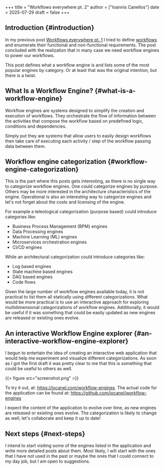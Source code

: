 +++
title = "Workflows everywhere pt. 2"
author = ["Ioannis Canellos"]
date = 2025-07-29
draft = false
+++

## Introduction {#introduction}

In my previous post [Workflows everywhere pt. 1](https://iocanel.com/2025/07/workflows-everywhere-pt.-1/) I tried to define [workflows](https://en.wikipedia.org/wiki/Workflow) and enumerate their
functional and non-functional requirements. The post concluded with the realization that in many
case we need workflow engines to power our workflows.

This post defines what a workflow engine is and lists some of the most popular engines by category.
Or at least that was the original intention, but there is a twist.


## What Is a Workflow Engine? {#what-is-a-workflow-engine}

Workflow engines are systems designed to simplify the creation and execution of workflows.
They orchestrate the flow of information between the activities that compose the workflow based
on predefined logic, conditions and dependencies.

Simply put they are systems that allow users to easily design workflows then take care of executing
each activity / step of the workflow passing data between them.


## Workflow engine categorization {#workflow-engine-categorization}

This is the part where this posts gets interesting, as there is no single way to categorize workflow engines.
One could categorize engines by purpose. Others may be more interested in the architecture characteristics of the engine.
Operational is also an interesting way to categorize engines and let's not forget about the costs and licensing of the engine.

For example a teleological categorization (purpose based) could introduce categories like:

-   Business Process Management (BPM) engines
-   Data Processing engines
-   Machine Learning (ML) engines
-   Microservices orchestration engines
-   CI/CD engines

While an architectural categorization could introduce categories like:

-   Log based engines
-   State machine based engines
-   DAG based engines
-   Code flows

Given the large number of workflow engines available today, it is not practical to list them all statically using different categorizations.
What would be more practical is to use an interactive approach for exploring multidimensional categorizations of workflow engines. Additionally,
it would be useful if it was something that could be easily updated as new engines are released or existing ones evolve.


## An interactive Workflow Engine explorer {#an-interactive-workflow-engine-explorer}

I begun to entertain the idea of creating an interactive web application that would help me experiment and visualize different categorizations.
As soon as I got the first draft it was pretty clear to me that this is something that could be useful to others as well.

{{< figure src="screenshot.png" >}}

To try it out, at: <https://iocanel.com/workflow-engines>.
The actual code for the application can be found at: <https://github.com/iocanel/workflow-engines>

I expect the content of the application to evolve over time, as new engines are released or existing ones evolve.
The categorization is likely to change as well, let's collaborate and keep it up to date!


## Next steps {#next-steps}

I intend to start visiting some of the engines listed in the application and write more detailed posts about them.
Most likely, I will start with the ones that I have not used in the past or maybe the ones that I could connect to
my day job, but I am open to suggestions.
